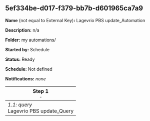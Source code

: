 ## 5ef334be-d017-f379-bb7b-d601965ca7a9

**Name** (not equal to External Key)**:** Lagevrio PBS update_Automation

**Description:** n/a

**Folder:** my automations/

**Started by:** Schedule

**Status:** Ready

**Schedule:** Not defined

**Notifications:** _none_


| Step 1<br>_<small>-</small>_ |
| --- |
| _1.1: query_<br>Lagevrio PBS update_Query |
